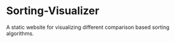 # Sorting-Visualizer
A static website for visualizing different comparison based sorting algorithms. 
